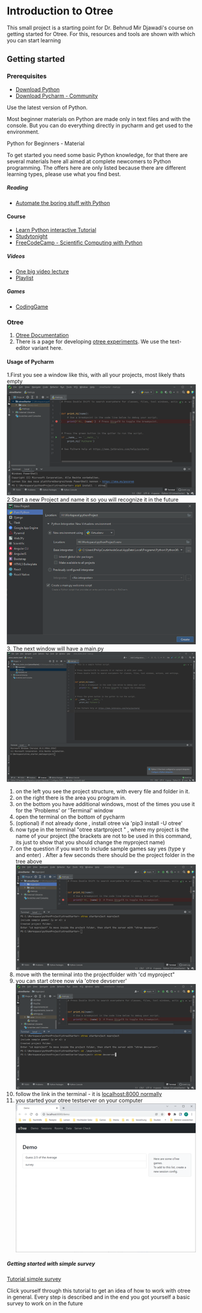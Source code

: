 # Introduction to Otree

This small project is a starting point for Dr. Behnud Mir Djawadi's course on getting started for Otree.
For this, resources and tools are shown with which you can start learning 

## Getting started

### Prerequisites 

- [Download Python](https://www.python.org/downloads/)
- [Download Pycharm - Community](https://www.jetbrains.com/de-de/pycharm/download) 

Use the latest version of Python.

Most beginner materials on Python are made only in text files and with the console. But you can do everything directly in pycharm and get used to the environment.

 Python for Beginners - Material

To get started you need some basic Python knowledge, for that there are several materials here all aimed at complete newcomers to Python programming. The offers here are only listed because there are different learning types, please use what you find best.


##### Reading
- [Automate the boring stuff with Python](https://automatetheboringstuff.com/)

#### Course 
- [Learn Python interactive Tutorial](https://www.learnpython.org/)  
- [Studytonight](https://www.studytonight.com/python/)
- [FreeCodeCamp - Scientific Computing with Python](https://www.freecodecamp.org/learn/scientific-computing-with-python/)
##### Videos

- [One big video lecture](https://www.youtube.com/watch?v=_uQrJ0TkZlc)
- [Playlist](https://www.youtube.com/watch?v=Z1Yd7upQsXY&list=PLBZBJbE_rGRWeh5mIBhD-hhDwSEDxogDg&index=1)

##### Games
- [CodingGame](https://www.codingame.com/start)

### Otree 

1. [Otree Documentation](https://otree.readthedocs.io/en/latest/install.html)
2. There is a page for developing [otree experiments](https://www.otreehub.com/). We use the text-editor variant here.

#### Usage of Pycharm
1.First you see a window like this, with all your projects, most likely thats empty
![img.png](img.png)
2.Start a new Project and name it so you will recognize it in the future ![img_5.png](img_5.png)
3. The next window will have a main.py![img_6.png](img_6.png)
   1. on the left you see the project structure, with every file and folder in it.
   2. on the right there is the area you program in.
   3. on the bottom you have additional windows, most of the times you use it for the 'Problems' or 'Terminal' window
4. open the terminal on the bottom of pycharm 
5. (optional) if not already done , install otree via 'pip3 install -U otree'
6. now type in the terminal "otree startproject <myproject>" , where my project is the name of your project (the brackets are not to be used in this command, its just to show that you should change the myproject name)
7. on the question if you want to include sample games say yes (type y and enter)
. After a few seconds there should be the project folder in the tree above 
![img_1.png](img_1.png)
8. move with the terminal into the projectfolder with 'cd myproject" 
9. you can start otree now via 'otree devserver'![img_2.png](img_2.png)
10. follow the link in the terminal - it is [localhost:8000 normally](http://localhost:8000/) 
11. you started your otree testserver on your computer![img_3.png](img_3.png)

##### Getting started with simple survey

[Tutorial simple survey](https://otree.readthedocs.io/en/latest/tutorial/part1_texteditor.html)

Click yourself through this tutorial to get an idea of how to work with otree in general.
Every step is described and in the end you got yourself a basic survey to work on in the future 